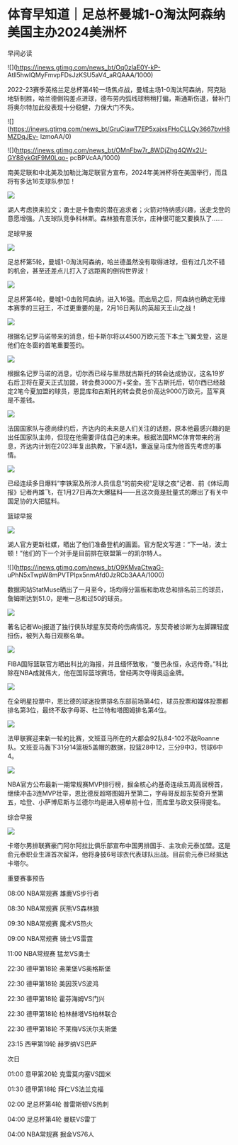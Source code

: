 # 体育早知道｜足总杯曼城1-0淘汰阿森纳 美国主办2024美洲杯

早间必读

![](https://inews.gtimg.com/news_bt/Oq0zlaE0Y-kP-
Atll5hwlQMyFmvpFDsJzKSU5aV4_aRQAAA/1000)

2022-23赛季英格兰足总杯第4轮一场焦点战，曼城主场1-0淘汰阿森纳，阿克贴地斩制胜，哈兰德倒钩差点进球，德布劳内弧线球稍稍打偏，斯通斯伤退，替补门将奥尔特加此役表现十分稳健，力保大门不失。

![](https://inews.gtimg.com/news_bt/GruCjawT7EP5xajxsFHoCLLQy3667bvH8MZDqJEv-
lzmoAA/0)

![](https://inews.gtimg.com/news_bt/OMnFbw7r_8WDjZhg4QWx2U-GY88ykGtF9M0Lqo-
pcBPVcAA/1000)

南美足联和中北美及加勒比海足联官方宣布，2024年美洲杯将在美国举行，而且将有多达16支球队参加！

![](https://inews.gtimg.com/news_bt/Oo5AnXMEKvvNDMECK7SeDzysiufo6ZGSAzU9QiBw4guPEAA/1000)

湖人考虑换来拉文；勇士是卡鲁索的潜在追求者；火箭对特纳感兴趣，送走戈登的意愿增强。八支球队竞争科林斯。森林狼有意沃尔，庄神很可能又要换队了……

足球早报

![](https://inews.gtimg.com/news_bt/GtfLWZAABJhQLV3Zv5vxEpbHPULQSHw53exS-g2dKbqiYAA/0)

足总杯第5轮，曼城1-0淘汰阿森纳，哈兰德虽然没有取得进球，但有过几次不错的机会，甚至还差点儿打入了远距离的倒钩世界波！

![](https://inews.gtimg.com/newsapp_bt/0/15630113864/1000)

足总杯第4轮，曼城1-0击败阿森纳，进入16强。而出局之后，阿森纳也确定无缘本赛季的三冠王，不过更重要的是，2月16日两队的英超天王山之战！

![](https://inews.gtimg.com/news_bt/OqG1fjHUI8T5UhwpL88XmRHlaGloWNqibwPlZ3FMvUz_kAA/1000)

根据名记罗马诺带来的消息，纽卡斯尔将以4500万欧元签下本土飞翼戈登，这是他们在冬窗的首笔重要签约。

![](https://inews.gtimg.com/news_bt/On0UICp_gkjOA8IzqsExDcCEtASWU9JnV9GS-4EX291EIAA/1000)

根据名记罗马诺的消息，切尔西已经与里昂就古斯托的转会达成协议，这名19岁右后卫将在夏天正式加盟，转会费3000万+奖金。签下古斯托后，切尔西已经敲定2笔今夏加盟的球员，恩昆库和古斯托的转会费总价高达9000万欧元，蓝军真是不差钱。

![](https://inews.gtimg.com/news_bt/OUWOxvdWaSZP3DDJwoUwWiqCySIvHuZtRC7XtX5282HkEAA/1000)

法国国家队与德尚续约后，齐达内的未来是人们关注的话题，原本他最感兴趣的是出任国家队主帅，但现在他需要评估自己的未来。根据法国RMC体育带来的消息，齐达内计划在2023年复出执教，下家4选1，重返皇马成为他首先考虑的事情。

![](https://inews.gtimg.com/news_bt/On7-Yk8rTNlCyMh1xKGoZv5yvPQxzL7C3Yc1QCkIPOd6kAA/1000)

已经连续多日爆料“李铁案及所涉人员信息”的前央视“足球之夜”记者、前《体坛周报》记者冉雄飞，在1月27日再次大爆猛料——且这次竟是批量式的爆出了有关中国足协的大把猛料。

篮球早报

![](https://inews.gtimg.com/news_bt/OVPL4zoGWLT_WYhtS4Af0Q1v70DrP5qxbtCXTNiOADi90AA/1000)

湖人官方更新社媒，晒出了他们准备登机的画面。官方配文写道：“下一站，波士顿！”他们的下一个对手是目前排在联盟第一的凯尔特人。

![](https://inews.gtimg.com/news_bt/O9KMvaCtwaG-
uPhN5xTwpW8mPVTPIpx5nmAfd0JzRCb3AAA/1000)

数据网站StatMuse晒出了一月至今，场均得分篮板和助攻总和排名前三的球员，詹姆斯达到51.0，是唯一总和过50的球员。

![](https://inews.gtimg.com/newsapp_bt/0/15630110478/1000)

著名记者Woj报道了独行侠队球星东契奇的伤病情况，东契奇被诊断为左脚踝轻度扭伤，被列入每日观察名单。

![](https://inews.gtimg.com/newsapp_bt/0/15629649649/1000)

FIBA国际篮联官方晒出科比的海报，并且缅怀致敬，“曼巴永恒，永远传奇。”科比除在NBA成就伟大，他在国际篮球赛场，曾经两次夺得奥运金牌。

![](https://inews.gtimg.com/news_bt/ORpQUqF9XZfHBju61-W4Xj0J8XFJPVrsHiNvKvb5F-w3YAA/1000)

在全明星投票中，恩比德的球迷投票排名东部前场第4位，球员投票和媒体投票都排名第3位，最终不敌字母哥、杜兰特和塔图姆排名第4位。

![](https://inews.gtimg.com/news_bt/OV1QSuwM7AfKdT6HeaI4R0C9asUTxMlawmGSjn7qtMB78AA/1000)

法甲联赛迎来新一轮的比赛，文班亚马所在的大都会92队84-102不敌Roanne队。文班亚马轰下31分14篮板5盖帽的数据，投篮28中12，三分9中3，罚球6中4。

![](https://inews.gtimg.com/news_bt/OPYOvqSb56nllG2TTQyPjPLaMx6jqXymymrJdd0A6euSkAA/1000)

NBA官方公布最新一期常规赛MVP排行榜，掘金核心约基奇连续五周高居榜首，继续冲击3连MVP壮举，恩比德反超塔图姆升至第二，字母哥反超东契奇升至第五，哈登、小萨博尼斯与兰德尔均是进入榜单前十位，而库里与欧文获得提名。

综合早报

![](https://inews.gtimg.com/news_bt/OnfGTQRysxEinpAvXQdY6Ac9hF7SaIqsy5H53v2oqejlQAA/1000)

卡塔尔男排联赛豪门阿尔阿拉比俱乐部宣布中国男排国手、主攻俞元泰加盟。这是俞元泰职业生涯首次留洋，他将身披6号球衣代表球队出战。目前俞元泰已经抵达卡塔尔。

重要赛事预告

08:00 NBA常规赛 雄鹿VS步行者

08:30 NBA常规赛 灰熊VS森林狼

09:30 NBA常规赛 魔术VS热火

09:00 NBA常规赛 骑士VS雷霆

11:00 NBA常规赛 猛龙VS勇士

22:30 德甲第18轮 弗莱堡VS奥格斯堡

22:30 德甲第18轮 美因茨VS波鸿

22:30 德甲第18轮 霍芬海姆VS门兴

22:30 德甲第18轮 柏林赫塔VS柏林联合

22:30 德甲第18轮 不莱梅VS沃尔夫斯堡

23:15 西甲第19轮 赫罗纳VS巴萨

次日

01:00 意甲第20轮 克雷莫内塞VS国米

01:30 德甲第18轮 拜仁VS法兰克福

02:00 足总杯第4轮 普雷斯顿VS热刺

04:00 足总杯第4轮 曼联VS雷丁

04:00 NBA常规赛 掘金VS76人

